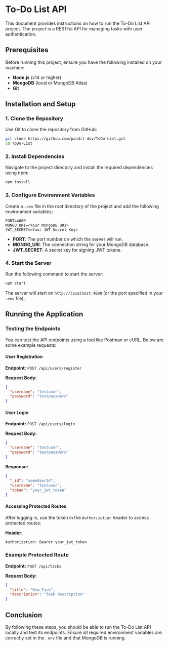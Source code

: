 # To-Do List API

This document provides instructions on how to run the To-Do List API project. The project is a RESTful API for managing tasks with user authentication.

## Prerequisites

Before running this project, ensure you have the following installed on your machine:

- **Node.js** (v14 or higher)
- **MongoDB** (local or MongoDB Atlas)
- **Git**

## Installation and Setup

### 1. Clone the Repository

Use Git to clone the repository from GitHub:

```bash
git clone https://github.com/pandit-dev/ToDo-List.git
cd ToDo-List
```

### 2. Install Dependencies

Navigate to the project directory and install the required dependencies using npm:

```bash
npm install
```

### 3. Configure Environment Variables

Create a `.env` file in the root directory of the project and add the following environment variables:

```env
PORT=4000
MONGO_URI=<Your MongoDB URI>
JWT_SECRET=<Your JWT Secret Key>
```

- **PORT**: The port number on which the server will run.
- **MONGO_URI**: The connection string for your MongoDB database.
- **JWT_SECRET**: A secret key for signing JWT tokens.

### 4. Start the Server

Run the following command to start the server:

```bash
npm start
```

The server will start on `http://localhost:4000` (or the port specified in your `.env` file).

## Running the Application

### Testing the Endpoints

You can test the API endpoints using a tool like Postman or cURL. Below are some example requests:

#### User Registration

**Endpoint:** `POST /api/users/register`

**Request Body:**
```json
{
  "username": "testuser",
  "password": "testpassword"
}
```

#### User Login

**Endpoint:** `POST /api/users/login`

**Request Body:**
```json
{
  "username": "testuser",
  "password": "testpassword"
}
```

**Response:**
```json
{
  "_id": "someUserId",
  "username": "testuser",
  "token": "your_jwt_token"
}
```

#### Accessing Protected Routes

After logging in, use the token in the `Authorization` header to access protected routes:

**Header:**
```bash
Authorization: Bearer your_jwt_token
```

### Example Protected Route

**Endpoint:** `POST /api/tasks`

**Request Body:**
```json
{
  "title": "New Task",
  "description": "Task description"
}
```

## Conclusion

By following these steps, you should be able to run the To-Do List API locally and test its endpoints. Ensure all required environment variables are correctly set in the `.env` file and that MongoDB is running.

